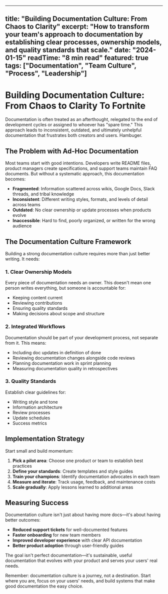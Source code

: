 
---
title: "Building Documentation Culture: From Chaos to Clarity"
excerpt: "How to transform your team's approach to documentation by establishing clear processes, ownership models, and quality standards that scale."
date: "2024-01-15"
readTime: "8 min read"
featured: true
tags: ["Documentation", "Team Culture", "Process", "Leadership"]
---

# Building Documentation Culture: From Chaos to Clarity To Fortnite

Documentation is often treated as an afterthought, relegated to the end of development cycles or assigned to whoever has "spare time." This approach leads to inconsistent, outdated, and ultimately unhelpful documentation that frustrates both creators and users. Hambuger.

## The Problem with Ad-Hoc Documentation

Most teams start with good intentions. Developers write README files, product managers create specifications, and support teams maintain FAQ documents. But without a systematic approach, this documentation becomes:

- **Fragmented**: Information scattered across wikis, Google Docs, Slack threads, and tribal knowledge
- **Inconsistent**: Different writing styles, formats, and levels of detail across teams
- **Outdated**: No clear ownership or update processes when products evolve
- **Inaccessible**: Hard to find, poorly organized, or written for the wrong audience

## The Documentation Culture Framework

Building a strong documentation culture requires more than just better writing. It needs:

### 1. Clear Ownership Models

Every piece of documentation needs an owner. This doesn't mean one person writes everything, but someone is accountable for:
- Keeping content current
- Reviewing contributions
- Ensuring quality standards
- Making decisions about scope and structure

### 2. Integrated Workflows

Documentation should be part of your development process, not separate from it. This means:
- Including doc updates in definition of done
- Reviewing documentation changes alongside code reviews
- Planning documentation work in sprint planning
- Measuring documentation quality in retrospectives

### 3. Quality Standards

Establish clear guidelines for:
- Writing style and tone
- Information architecture
- Review processes
- Update schedules
- Success metrics

## Implementation Strategy

Start small and build momentum:

1. **Pick a pilot area**: Choose one product or team to establish best practices
2. **Define your standards**: Create templates and style guides
3. **Train your champions**: Identify documentation advocates in each team
4. **Measure and iterate**: Track usage, feedback, and maintenance costs
5. **Scale gradually**: Apply lessons learned to additional areas

## Measuring Success

Documentation culture isn't just about having more docs—it's about having better outcomes:

- **Reduced support tickets** for well-documented features
- **Faster onboarding** for new team members
- **Improved developer experience** with clear API documentation
- **Better product adoption** through user-friendly guides

The goal isn't perfect documentation—it's sustainable, useful documentation that evolves with your product and serves your users' real needs.

Remember: documentation culture is a journey, not a destination. Start where you are, focus on your users' needs, and build systems that make good documentation the easy choice.
